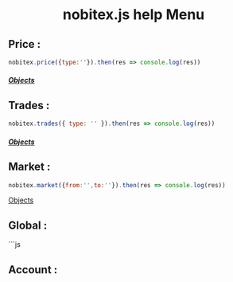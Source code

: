 <h1 align="center">nobitex.js help Menu</h1>

<h2>Price :</h2>

```js
nobitex.price({type:''}).then(res => console.log(res))

```
<h5><a href="https://github.com/hadiazt/nobitex.js/blob/main/Data/Objects.md#--price--trade-functions--">Objects</a></h5>
<h2>Trades :</h2>

```js
nobitex.trades({ type: '' }).then(res => console.log(res))
```
<h5><a href="https://github.com/hadiazt/nobitex.js/blob/main/Data/Objects.md#--price--trade-functions--">Objects</a></h5>


<h2>Market :</h2>

```js
nobitex.market({from:'',to:''}).then(res => console.log(res))

```
<a href="https://github.com/hadiazt/nobitex.js/blob/main/Data/Objects.md#--market-function--">Objects</a>

<h2>Global : </h2>
```js

<h2>Account : </h2>